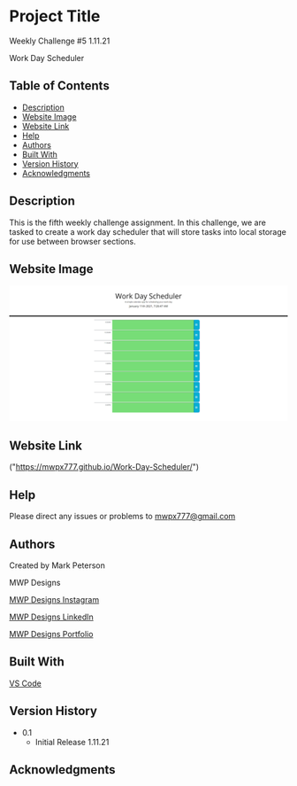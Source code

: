 # Project Title

Weekly Challenge #5 1.11.21

Work Day Scheduler


## Table of Contents
- [Description](#description)
- [Website Image](#website-image)
- [Website Link](#website-link)
- [Help](#Help)
- [Authors](#Authors)
- [Built With](#Built-With)
- [Version History](#Version-History)
- [Acknowledgments](#Acknowledgments)

## Description

This is the fifth weekly challenge assignment.  In this challenge, we are tasked to create a work day scheduler that will store tasks into local storage for use between browser sections.


## Website Image
<img src="Work-Day-Scheduler-Screenshot.png">

## Website Link

("https://mwpx777.github.io/Work-Day-Scheduler/")

## Help

Please direct any issues or problems to mwpx777@gmail.com

## Authors

 Created by Mark Peterson

 MWP Designs

 [MWP Designs Instagram](https://instagram.com/mwp_designs)
 
 [MWP Designs LinkedIn](https://www.linkedin.com/in/mwpdesigns/)
 
 [MWP Designs Portfolio](https://mwpdigitaldesign.wixsite.com/portfolio)

## Built With

  [VS Code](https://code.visualstudio.com/)
	

## Version History

* 0.1
    * Initial Release 1.11.21


## Acknowledgments



